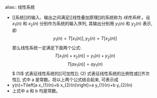 alias:: 线性系统

- [[系统]]的输入、输出之间满足[[线性叠加原理]]的系统称为 *线性系统* 。设  $x_{1}(n)$  和  $x_{2}(n)$  分别作为系统的输入序列, 其输出分别用  $y_{1}(n)$  和  $y_{2}(n)$  表示, 即
  $$y_{1}(n)=T\left[x_{1}(n)\right], y_{2}(n)=T\left[x_{2}(n)\right]$$
  那么线性系统一定满足下面两个公式:
  $$T\left[x_{1}(n)+x_{2}(n)\right] =y_{1}(n)+y_{2}(n) \tag{1}$$
  $$T\left[a x_{1}(n)\right] =a y_{1}(n) \tag{2}$$$
  (1)$ 式表征线性系统的[[可加性]]; $(2)$ 式表征线性系统的比例性或[[齐次性]], 式中  a  是常数。将以上两个公式结合起来, 可表示成
- y(n)=T\left[a x_{1}(n)+b x_{2}(n)\right]=a y_{1}(n)+b y_{2}(n)
- 上式中  a  和  b  均是常数。